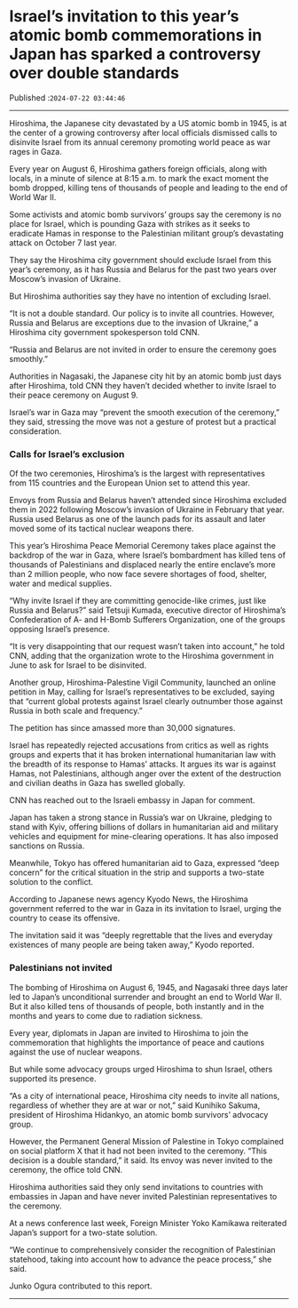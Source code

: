 # Israel’s invitation to this year’s atomic bomb commemorations in Japan has sparked a controversy over double standards

Published :`2024-07-22 03:44:46`

---

Hiroshima, the Japanese city devastated by a US atomic bomb in 1945, is at the center of a growing controversy after local officials dismissed calls to disinvite Israel from its annual ceremony promoting world peace as war rages in Gaza.

Every year on August 6, Hiroshima gathers foreign officials, along with locals, in a minute of silence at 8:15 a.m. to mark the exact moment the bomb dropped, killing tens of thousands of people and leading to the end of World War II.

Some activists and atomic bomb survivors’ groups say the ceremony is no place for Israel, which is pounding Gaza with strikes as it seeks to eradicate Hamas in response to the Palestinian militant group’s devastating attack on October 7 last year.

They say the Hiroshima city government should exclude Israel from this year’s ceremony, as it has Russia and Belarus for the past two years over Moscow’s invasion of Ukraine.

But Hiroshima authorities say they have no intention of excluding Israel.

“It is not a double standard. Our policy is to invite all countries. However, Russia and Belarus are exceptions due to the invasion of Ukraine,” a Hiroshima city government spokesperson told CNN.

“Russia and Belarus are not invited in order to ensure the ceremony goes smoothly.”

Authorities in Nagasaki, the Japanese city hit by an atomic bomb just days after Hiroshima, told CNN they haven’t decided whether to invite Israel to their peace ceremony on August 9.

Israel’s war in Gaza may “prevent the smooth execution of the ceremony,” they said, stressing the move was not a gesture of protest but a practical consideration.

### Calls for Israel’s exclusion

Of the two ceremonies, Hiroshima’s is the largest with representatives from 115 countries and the European Union set to attend this year.

Envoys from Russia and Belarus haven’t attended since Hiroshima excluded them in 2022 following Moscow’s invasion of Ukraine in February that year. Russia used Belarus as one of the launch pads for its assault and later moved some of its tactical nuclear weapons there.

This year’s Hiroshima Peace Memorial Ceremony takes place against the backdrop of the war in Gaza, where Israel’s bombardment has killed tens of thousands of Palestinians and displaced nearly the entire enclave’s more than 2 million people, who now face severe shortages of food, shelter, water and medical supplies.

“Why invite Israel if they are committing genocide-like crimes, just like Russia and Belarus?” said Tetsuji Kumada, executive director of Hiroshima’s Confederation of A- and H-Bomb Sufferers Organization, one of the groups opposing Israel’s presence.

“It is very disappointing that our request wasn’t taken into account,” he told CNN, adding that the organization wrote to the Hiroshima government in June to ask for Israel to be disinvited.

Another group, Hiroshima-Palestine Vigil Community, launched an online petition in May, calling for Israel’s representatives to be excluded, saying that “current global protests against Israel clearly outnumber those against Russia in both scale and frequency.”

The petition has since amassed more than 30,000 signatures.

Israel has repeatedly rejected accusations from critics as well as rights groups and experts that it has broken international humanitarian law with the breadth of its response to Hamas’ attacks. It argues its war is against Hamas, not Palestinians, although anger over the extent of the destruction and civilian deaths in Gaza has swelled globally.

CNN has reached out to the Israeli embassy in Japan for comment.

Japan has taken a strong stance in Russia’s war on Ukraine, pledging to stand with Kyiv, offering billions of dollars in humanitarian aid and military vehicles and equipment for mine-clearing operations. It has also imposed sanctions on Russia.

Meanwhile, Tokyo has offered humanitarian aid to Gaza, expressed “deep concern” for the critical situation in the strip and supports a two-state solution to the conflict.

According to Japanese news agency Kyodo News, the Hiroshima government referred to the war in Gaza in its invitation to Israel, urging the country to cease its offensive.

The invitation said it was “deeply regrettable that the lives and everyday existences of many people are being taken away,” Kyodo reported.

### Palestinians not invited

The bombing of Hiroshima on August 6, 1945, and Nagasaki three days later led to Japan’s unconditional surrender and brought an end to World War II. But it also killed tens of thousands of people, both instantly and in the months and years to come due to radiation sickness.

Every year, diplomats in Japan are invited to Hiroshima to join the commemoration that highlights the importance of peace and cautions against the use of nuclear weapons.

But while some advocacy groups urged Hiroshima to shun Israel, others supported its presence.

“As a city of international peace, Hiroshima city needs to invite all nations, regardless of whether they are at war or not,” said Kunihiko Sakuma, president of Hiroshima Hidankyo, an atomic bomb survivors’ advocacy group.

However, the Permanent General Mission of Palestine in Tokyo complained on social platform X that it had not been invited to the ceremony. “This decision is a double standard,” it said. Its envoy was never invited to the ceremony, the office told CNN.

Hiroshima authorities said they only send invitations to countries with embassies in Japan and have never invited Palestinian representatives to the ceremony.

At a news conference last week, Foreign Minister Yoko Kamikawa reiterated Japan’s support for a two-state solution.

“We continue to comprehensively consider the recognition of Palestinian statehood, taking into account how to advance the peace process,” she said.

Junko Ogura contributed to this report.

---

